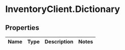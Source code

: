 # InventoryClient.Dictionary

## Properties
Name | Type | Description | Notes
------------ | ------------- | ------------- | -------------


